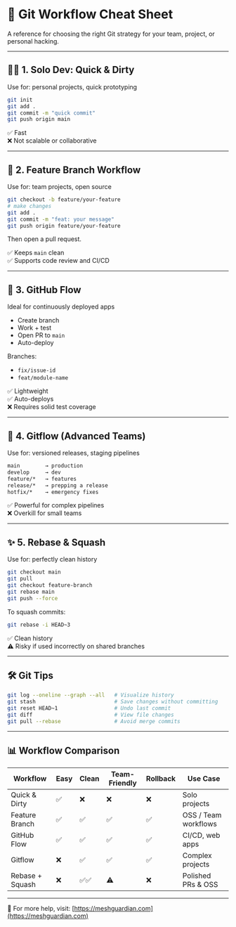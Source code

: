 
# 🧩 Git Workflow Cheat Sheet

A reference for choosing the right Git strategy for your team, project, or personal hacking.

---

## 👨‍💻 1. Solo Dev: Quick & Dirty

Use for: personal projects, quick prototyping

```bash
git init
git add .
git commit -m "quick commit"
git push origin main
```

✅ Fast  
❌ Not scalable or collaborative

---

## 👥 2. Feature Branch Workflow

Use for: team projects, open source

```bash
git checkout -b feature/your-feature
# make changes
git add .
git commit -m "feat: your message"
git push origin feature/your-feature
```

Then open a pull request.

✅ Keeps `main` clean  
✅ Supports code review and CI/CD

---

## 🔁 3. GitHub Flow

Ideal for continuously deployed apps

- Create branch
- Work + test
- Open PR to `main`
- Auto-deploy

Branches:
- `fix/issue-id`
- `feat/module-name`

✅ Lightweight  
✅ Auto-deploys  
❌ Requires solid test coverage

---

## 🚀 4. Gitflow (Advanced Teams)

Use for: versioned releases, staging pipelines

```bash
main        → production
develop     → dev
feature/*   → features
release/*   → prepping a release
hotfix/*    → emergency fixes
```

✅ Powerful for complex pipelines  
❌ Overkill for small teams

---

## ✨ 5. Rebase & Squash

Use for: perfectly clean history

```bash
git checkout main
git pull
git checkout feature-branch
git rebase main
git push --force
```

To squash commits:

```bash
git rebase -i HEAD~3
```

✅ Clean history  
⚠️ Risky if used incorrectly on shared branches

---

## 🛠️ Git Tips

```bash
git log --oneline --graph --all   # Visualize history
git stash                         # Save changes without committing
git reset HEAD~1                  # Undo last commit
git diff                          # View file changes
git pull --rebase                 # Avoid merge commits
```

---

## 📊 Workflow Comparison

| Workflow         | Easy | Clean | Team-Friendly | Rollback | Use Case                 |
|------------------|------|-------|----------------|----------|--------------------------|
| Quick & Dirty     | ✅   | ❌    | ❌             | ❌       | Solo projects            |
| Feature Branch    | ✅   | ✅    | ✅             | ✅       | OSS / Team workflows     |
| GitHub Flow       | ✅   | ✅    | ✅             | ✅       | CI/CD, web apps          |
| Gitflow           | ❌   | ✅    | ✅             | ✅       | Complex projects         |
| Rebase + Squash   | ❌   | ✅✅   | ⚠️             | ❌       | Polished PRs & OSS       |

---

📘 For more help, visit: [https://meshguardian.com](https://meshguardian.com)
